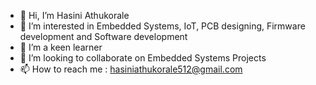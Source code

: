 - 👋 Hi, I’m Hasini Athukorale
- 👀 I’m interested in Embedded Systems, IoT, PCB designing, Firmware development and Software development
- 🌱 I’m a keen learner 
- 💞️ I’m looking to collaborate on Embedded Systems Projects
- 📫 How to reach me : hasiniathukorale512@gmail.com

<!---
Hasini12-tech/Hasini12-tech is a ✨ special ✨ repository because its `README.md` (this file) appears on your GitHub profile.
You can click the Preview link to take a look at your changes.
--->
